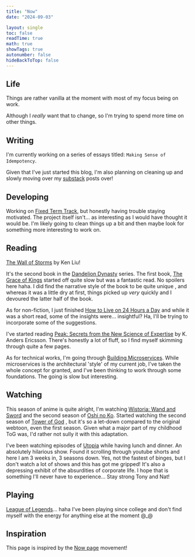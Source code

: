 ```yaml
---
title: "Now"
date: "2024-09-03"

layout: single
toc: false
readTime: true
math: true
showTags: true
autonumber: false
hideBackToTop: false
---
```


## Life

Things are rather vanilla at the moment with most of my focus being on work.

Although I _really_ want that to change, so I'm trying to spend more time on other things.

## Writing

I'm currently working on a series of essays titled: `Making Sense of Idempotency`.

Given that I've just started this blog, I'm also planning on cleaning up and slowly moving over
my [substack](https://maahir.substack.com/) posts over!

## Developing

Working on [Fixed Term Track](https://github.com/mesmur/fixed-term-track-web-server), but honestly having trouble
staying motivated. The project itself isn't... as interesting as I would have thought it would be. I'm likely going to
clean things up a bit and then maybe look for something more interesting to work on.

## Reading

[The Wall of Storms](https://www.goodreads.com/book/show/18952381-the-wall-of-storms) by Ken Liu!

It's the second book in the [Dandelion Dynasty](https://www.goodreads.com/series/117103-the-dandelion-dynasty) series.
The first book, [The Grace of Kings](https://www.goodreads.com/book/show/18952341-the-grace-of-kings) started off quite
slow but was a fantastic read. No spoilers here haha. I did find the narrative style of the book to be quite unique ,
and whereas it was a little dry at first, things picked up _very_ quickly and I devoured the latter half of the
book.

As for non-fiction, I just
finished [How to Live on 24 Hours a Day](https://www.goodreads.com/book/show/4855.How_to_Live_on_24_Hours_a_Day) and
while it was a short read, some of the insights were... insightful? Ha, I'll be trying to incorporate some of the
suggestions.

I've started
reading [Peak: Secrets from the New Science of Expertise](https://www.goodreads.com/book/show/26312997-peak) by K.
Anders Ericsson. There's honestly a lot of fluff, so I find myself skimming through quite a few pages.

As for technical works, I'm going
through [Building Microservices](https://www.goodreads.com/book/show/22512931-building-microservices). While
microservices is the architectural 'style' of my current job, I've taken the whole concept for granted, and I've been
thinking to work through some foundations. The going is slow but interesting.

## Watching

This season of anime is quite alright, I'm
watching [Wistoria: Wand and Sword](https://myanimelist.net/anime/58059/Tsue_to_Tsurugi_no_Wistoria) and the second
season of [Oshi no Ko](https://myanimelist.net/anime/55791/Oshi_no_Ko_2nd_Season).
Started watching the second season of [Tower of God](https://myanimelist.net/anime/52635/Kami_no_Tou__Ouji_no_Kikan)
, but it's so a let-down compared to the original webtoon, even the first season. Given what a major part of my
childhood ToG was, I'd rather not sully it with this adaptation.

I've been watching episodes of [Utopia](https://www.imdb.com/title/tt3163562/) while having lunch and dinner. An
absolutely hilarious show. Found it scrolling through youtube shorts and here I am 3 weeks in, 3 seasons down. Yes, not
the fastest of binges, but I don't watch a lot of shows and this has got me gripped! It's also a depressing exhibit of
the absurdities of corporate life. I hope that is something I'll never have to experience... Stay strong
Tony and Nat!

## Playing

[League of Legends](https://www.leagueoflegends.com/)... haha I've been playing since college and don't find myself with
the energy for anything else at the moment @_@

## Inspiration

This page is inspired by the [Now page](https://nownownow.com/about) movement!

